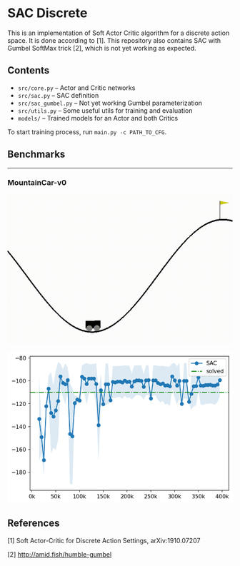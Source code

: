 # SAC Discrete

This is an implementation of Soft Actor Critic algorithm for a discrete action space. It is done according to [1]. This repository also contains SAC with Gumbel SoftMax trick [2], which is not yet working as expected.

## Contents
* `src/core.py` – Actor and Critic networks
* `src/sac.py` – SAC definition
* `src/sac_gumbel.py` – Not yet working Gumbel parameterization
* `src/utils.py` – Some useful utils for training and evaluation
* `models/` – Trained models for an Actor and both Critics

To start training process, run `main.py -c PATH_TO_CFG`.
## Benchmarks

---
### MountainCar-v0

![gif](img/car.gif)

![plot](img/plot_car.png)

## References
[1] Soft Actor-Critic for Discrete Action Settings, 	arXiv:1910.07207

[2] http://amid.fish/humble-gumbel
